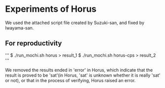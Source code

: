 # Experiments of Horus

We used the attached script file created by Suzuki-san, and fixed by
Iwayama-san.

## For reproductivity

'''
$ ./run_mochi.sh horus > result_1
$ ./run_mochi.sh horus-cps > result_2
'''

We removed the results ended in 'error' in Horus, which indicate
that the result is proved to be 'sat'(in Horus, 'sat' is unknown whether it
is really 'sat' or not), or that in the process of verifying, Horus
raised an error.

